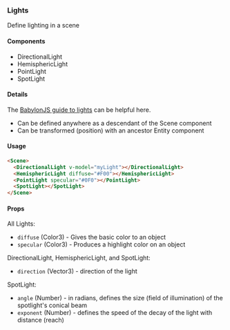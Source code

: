 ### Lights

Define lighting in a scene

#### Components

 - DirectionalLight
 - HemisphericLight
 - PointLight
 - SpotLight

#### Details

The [BabylonJS guide to lights](http://doc.babylonjs.com/babylon101/lights) can be helpful here.

 - Can be defined anywhere as a descendant of the Scene component
 - Can be transformed (position) with an ancestor Entity component

#### Usage

```html
<Scene>
  <DirectionalLight v-model="myLight"></DirectionalLight>
  <HemisphericLight diffuse="#F00"></HemisphericLight>
  <PointLight specular="#0F0"></PointLight>
  <SpotLight></SpotLight>
</Scene>
```

#### Props

All Lights:

 - `diffuse` (Color3) - Gives the basic color to an object
 - `specular` (Color3) - Produces a highlight color on an object

DirectionalLight, HemisphericLight, and SpotLight:

 - `direction` (Vector3) - direction of the light

SpotLight:

 - `angle` (Number) - in radians, defines the size (field of illumination) of the spotlight's conical beam
 - `exponent` (Number) - defines the speed of the decay of the light with distance (reach)
